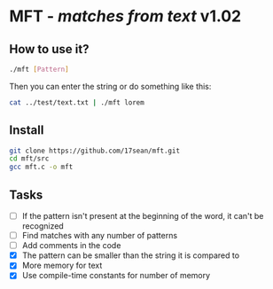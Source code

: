 # **MFT** - *matches from text* v1.02

## How to use it?

```bash
./mft [Pattern]
```
Then you can enter the string
or do something like this:
```bash
cat ../test/text.txt | ./mft lorem
```

## Install

```bash
git clone https://github.com/17sean/mft.git
cd mft/src
gcc mft.c -o mft
```

## Tasks

- [ ] If the pattern isn't present at the beginning of the word,
      it can't be recognized
- [ ] Find matches with any number of patterns
- [ ] Add comments in the code
- [x] The pattern can be smaller than the string it is compared to
- [x] More memory for text
- [x] Use compile-time constants for number of memory
